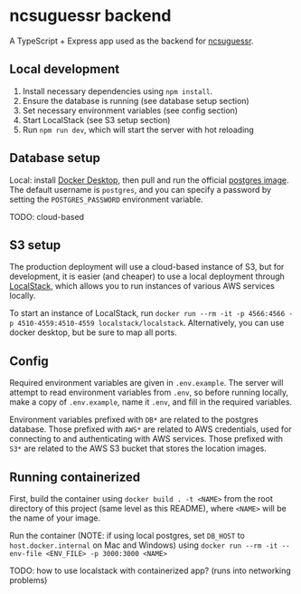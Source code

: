 # ncsuguessr backend

A TypeScript + Express app used as the backend for [ncsuguessr](https://github.com/NCSU-App-Development-Club/ncsuguessr).

## Local development

1. Install necessary dependencies using `npm install`.
2. Ensure the database is running (see database setup section)
3. Set necessary environment variables (see config section)
4. Start LocalStack (see S3 setup section)
5. Run `npm run dev`, which will start the server with hot reloading

## Database setup

Local: install [Docker Desktop](https://www.docker.com/products/docker-desktop/), then pull and run the official [postgres image](https://hub.docker.com/_/postgres). The default username is `postgres`, and you can specify a password by setting the `POSTGRES_PASSWORD` environment variable.

TODO: cloud-based

## S3 setup

The production deployment will use a cloud-based instance of S3, but for development, it is easier (and cheaper) to use a local deployment through [LocalStack](https://docs.localstack.cloud/overview/), which allows you to run instances of various AWS services locally.

To start an instance of LocalStack, run `docker run --rm -it -p 4566:4566 -p 4510-4559:4510-4559 localstack/localstack`. Alternatively, you can use docker desktop, but be sure to map all ports.

## Config

Required environment variables are given in `.env.example`. The server will attempt to read environment variables from `.env`, so before running locally, make a copy of `.env.example`, name it `.env`, and fill in the required variables.

Environment variables prefixed with `DB*` are related to the postgres database. Those prefixed with `AWS*` are related to AWS credentials, used for connecting to and authenticating with AWS services. Those prefixed with `S3*` are related to the AWS S3 bucket that stores the location images.

## Running containerized

First, build the container using `docker build . -t <NAME>` from the root directory of this project (same level as this README), where `<NAME>` will be the name of your image.

Run the container (NOTE: if using local postgres, set `DB_HOST` to `host.docker.internal` on Mac and Windows) using `docker run --rm -it --env-file <ENV_FILE> -p 3000:3000 <NAME>`

TODO: how to use localstack with containerized app? (runs into networking problems)
